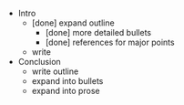 
* Intro
    * [done] expand outline
        * [done] more detailed bullets
        * [done] references for major points
    * write
* Conclusion
    * write outline
    * expand into bullets
    * expand into prose
